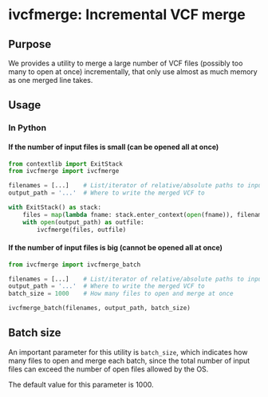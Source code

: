 # ivcfmerge: Incremental VCF merge

## Purpose

We provides a utility to merge a large number of VCF files (possibly too many to open at once) incrementally, that only
use almost as much memory as one merged line takes.

## Usage

### In Python

#### If the number of input files is small (can be opened all at once)

```python
from contextlib import ExitStack
from ivcfmerge import ivcfmerge

filenames = [...]    # List/iterator of relative/absolute paths to input files
output_path = '...'  # Where to write the merged VCF to

with ExitStack() as stack:
    files = map(lambda fname: stack.enter_context(open(fname)), filenames)
    with open(output_path) as outfile:
        ivcfmerge(files, outfile)
```

#### If the number of input files is big (cannot be opened all at once)

```python
from ivcfmerge import ivcfmerge_batch

filenames = [...]    # List/iterator of relative/absolute paths to input files
output_path = '...'  # Where to write the merged VCF to
batch_size = 1000    # How many files to open and merge at once

ivcfmerge_batch(filenames, output_path, batch_size)
```

## Batch size

An important parameter for this utility is `batch_size`, which indicates how many files to open and merge each batch,
since the total number of input files can exceed the number of open files allowed by the OS.

The default value for this parameter is 1000.
